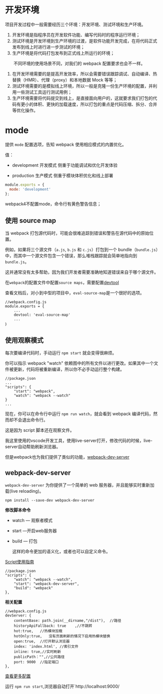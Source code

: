 # 开发环境

项目开发过程中一般需要经历三个环境：开发环境、测试环境和生产环境。

1. 开发环境是指程序员在开发软件功能、编写代码时的程序运行环境；
2. 测试环境是开发环境到生产环境的过渡，是软件功能开发完成，在将代码正式发布到线上时进行进一步测试的环境；
3. 生产环境是将代码打包发布到正式线上所运行的环境；

  不同环境的使用场景不同，对我们的 webpack 配置要求也会不一样。

1. 在开发环境需要的是提高开发效率，所以会需要错误跟踪调试、自动编译、热替换（HMR）、代理（proxy）和本地数据 Mock 等等；
2. 测试环境需要的是模拟线上环境，所以一般是克隆一份生产环境的配置，并利用一些测试工具运行测试用例；
3. 生产环境需要将代码提交到线上，是直接面向用户的，这就要求我们打包的代码有更小的体积、更快的加载速度，所以打包的重点是代码压缩、拆分、合并等优化操作。

# mode

提供 `mode` 配置选项，告知 webpack 使用相应模式的内置优化。

值：

- development 开发模式  侧重于功能调试和优化开发体验

- production 生产模式    侧重于模块体积优化和线上部署

```javascript
module.exports = {
  mode: 'development'
};
```

webpack4不配置mode，命令行有黄色警告信息；



## 使用 source map

当 webpack 打包源代码时，可能会很难追踪到错误和警告在源代码中的原始位置。

例如，如果将三个源文件（`a.js`, `b.js` 和 `c.js`）打包到一个 bundle（`bundle.js`）中，而其中一个源文件包含一个错误，那么堆栈跟踪就会简单地指向到 `bundle.js`。

这并通常没有太多帮助，因为我们开发者需要准确地知道错误来自于哪个源文件。

在`webpack`的配置文件中配置`source maps`，需要配置[devtool](https://www.webpackjs.com/configuration/devtool/)

查看文档后，对小到中型的项目中，`eval-source-map`是一个很好的选项。

```
//webpack.config.js
module.exports = {
  	...
    devtool: 'eval-source-map'
    ...
｝
```



## 使用观察模式

每次要编译代码时，手动运行 `npm start` 就会变得很麻烦。

你可以指示 webpack "watch" 依赖图中的所有文件以进行更改。如果其中一个文件被更新，代码将被重新编译，所以你不必手动运行整个构建。

```
//package.json
...
"scripts": {
    "start": "webpack",
    "watch": "webpack --watch"
}
...
```

现在，你可以在命令行中运行 `npm run watch`，就会看到 webpack 编译代码，然而却不会退出命令行。

这是因为 script 脚本还在观察文件。

我这里使用的vscode开发工具，使用live-server打开，修改代码的时候，live-server自动帮助刷新浏览器。

但是webpack也为我们提供了类似的功能，[webpack-dev-server](https://www.webpackjs.com/configuration/dev-server/) 



## webpack-dev-server

`webpack-dev-server` 为你提供了一个简单的 web 服务器，并且能够实时重新加载(live reloading)。

```
npm install --save-dev webpack-dev-server
```

**修改脚本命令**

- watch — 观察者模式

- start —开启web服务器

- build — 打包

  这样的命令更加的语义化，或者也可以自定义命令。

[Script使用指南](http://www.ruanyifeng.com/blog/2016/10/npm_scripts.html)

```
//package.json
"scripts": {
    "watch": "webpack --watch",
    "start": "webpack-dev-server",
    "build": "webpack"
},
```



**相关配置**

```
//webpack.config.js
devServer: {
   	contentBase: path.join(__dirname,"/dist"),  //路径
    historyApiFallback: true	,//不跳转
    hot:true,	//热模块加载
    hotOnly:true,	没有页面刷新的情况下启用热模块替换
    open:true,	//打开默认浏览器
    index: 'index.html', //索引文件
    inline: true,//实时刷新
    publicPath："",//公共路径
    port: 9000	//指定端口
},
```

[查看更多配置](https://webpack.js.org/configuration/dev-server/#devservercontentbase)

运行 `npm run start`,浏览器自动打开`http://localhost:9000/









